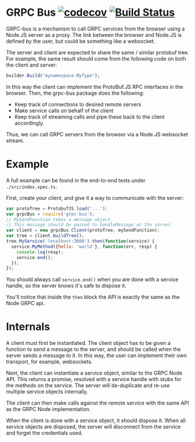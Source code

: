 GRPC Bus [![codecov](https://codecov.io/gh/paralin/grpc-bus/branch/master/graph/badge.svg)](https://codecov.io/gh/paralin/grpc-bus) [![Build Status](https://travis-ci.org/paralin/grpc-bus.svg?branch=master)](https://travis-ci.org/paralin/grpc-bus)
========

GRPC-bus is a mechanism to call GRPC services from the browser using a Node.JS server as a proxy. The link between the browser and Node.JS is defined by the user, but could be something like a websocket.

The server and client are expected to share the same / similar protobuf tree. For example, the same result should come from the following code on both the client and server:

```js
builder.Build("mynamespace.MyType");
```

In this way the client can implement the ProtoBuf.JS RPC interfaces in the browser. Then, the grpc-bus package does the following:

 - Keep track of connections to desired remote servers
 - Make service calls on behalf of the client
 - Keep track of streaming calls and pipe these back to the client accordingly.

Thus, we can call GRPC servers from the browser via a Node.JS websocket stream.

Example
=======

A full example can be found in the end-to-end tests under `./src/index.spec.ts`.

First, create your client, and give it a way to communicate with the server:

```js
var protoTree = ProtobufJS.load('...');
var grpcBus = require('grpc-bus');
// MySendFunction takes a message object.
// This message should be passed to handleMessage on the server.
var client = new grpcBus.Client(protoTree, mySendFunction);
var tree = client.buildTree();
tree.MyService('localhost:3000').then(function(service) {
  service.MyMethod({hello: 'world'}, function(err, resp) {
    console.log(resp);
    service.end();
  });
});
```

You should always call `service.end()` when you are done with a service handle, so the server knows it's safe to dispose it.

You'll notice that inside the `then` block the API is exactly the same as the Node GRPC api.

Internals
=========

A client must first be instantiated. The client object has to be given a function to send a message to the server, and should be called when the server sends a message to it. In this way, the user can implement their own transport, for example, websockets.

Next, the client can instantiate a service object, similar to the GRPC Node API. This returns a promise, resolved with a service handle with stubs for the methods on the service. The server will de-duplicate and re-use multiple service objects internally.

The client can then make calls against the remote service with the same API as the GRPC Node implementation.

When the client is done with a service object, it should dispose it. When all service objects are disposed, the server will disconnect from the service and forget the credentials used.
